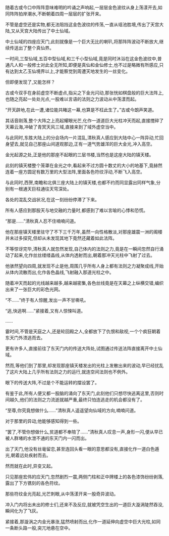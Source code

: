 
随着古或今口中阵阵意味难明的吟诵之声响起,一层层金色波纹从身上荡漾开去,如同阵阵拍岸潮水,不断朝着四周一层层的扩张开来。

不管是虚空还是实物,都无法阻挡这金色波纹的传荡,一直从瑶池胜境,传出了天宫大陆,又从天宫大陆传出了中土仙域。

中土仙域的四座应天门,此刻就像是一个巨大无比的喇叭,将那阵阵波动不断放大,继续传送出了整个真仙界。

一时间,三型仙域,五百中型仙域,和三千小型仙域,竟是同时沐浴在这金色波纹中,普通凡人和一般修士对此全无所知,即便是真仙和金仙修士,也不过是略微有所感应,只有达到太乙玉仙境界以上,才能察觉到周遭天地发生的一丝变化。

但即便发现了,又能怎样？

古或今双手在身前虚空不断虚点,指尖之下金光闪动,那张恍如棋盘般的巨大法阵上,也随之亮起一处处光点,一股难以言语的法则之力波动从中荡漾而起。

“开天辟地,在此一遭,诸位能共睹这一幕,也算是不枉此生了。”古或今朗声笑道。

其话音刚落,整个大阵之上亮起耀眼光芒,化作一道道巨大光柱冲天而起,直接搅碎了天幕云海,冲破了青冥天风三域,直接来到了域外虚空当中。

与此同时,东胜大陆上的分会场内一片混乱,清秋真人感应到大陆中心一阵异动,忙回身望去,就见自己那座山间道观那边,正有一道气势雄浑的巨大金光,冲入高空。

金光起源之处,正是他的那座不起眼的三层书楼,当然也是这座大陆的镇天楼。

此刻的镇天楼整个笼罩在金光之中,看起来不过方圆十数丈的大小的地基下,竟赫然连着一座方圆足有数万里的大型法阵,里面各色符纹浮动,不断飞入高空。

与此同时,西贺,南瞻和北俱三座大陆上的镇天楼,也都不约而同显露出同样气象,分别有一根通天巨柱通往天穹深处。

各处的混乱交战状况,在这一刻纷纷停滞了下来。

所有人感应到那股天与地交融的力量时,都感到了难以言喻的心悸和恐慌。

“那是……”清秋真人忍不住喃喃问道。

他在那座镇天楼里驻守了不下三千万年,虽然一向性格散淡,对那座雄震一洲的阁楼并未过多探究,但却从未发现其地下竟然还藏着如此法阵。

不等惊讶完毕,清秋真人就忽然发现,自己体内的法则之力,竟是在一瞬间忽然自行涌动了起来,化作丝丝缕缕晶线,从体内透射而出,朝着那冲天光柱中飞射了过去。

他骇然望向四周,就发现不止是他,周围几乎所有人身上都有法则之力凝聚成线,开始从体内流散而出,化作各色晶线,飞射融入那道光柱之中。

随着冲天而起的光线越来越多,越来越密集,各色丝线竟是在天幕之上纵横交错,编织出来了一张巨大的彩色光网。

“不……”终于有人惊醒,发出一声不甘嘶吼。

“逃,快逃啊……”紧接着,又有人惊悚叫道。

……

霎时间,不管是天庭之人,还是轮回殿之人,全都放下了仇恨和敌视,一个个疯狂朝着东天门外溃逃而去。

更有许多人,直接前往了东天门内的传送大阵处,试图通过传送法阵直接离开中土仙域。

然而,等他们到了那里,却发现那座镇天楼发出的光柱上发散出来的波动,早已经扰乱了这片大陆上几乎所有法则之力的运行,就连空间法则也不例外。

眼下的传送大阵,不过是个不能运转的摆设罢了。

有鉴于此,所有人便又都一股脑的涌向了东天门,此刻他们只想尽快逃离这里,否则时间越久,他们的法则之力流逝就越严重,最终只怕连逃走的机会都没有了。

“至尊,你究竟想做什么……”清秋真人遥遥望向仙域的方向,喃喃问道。

对于那里的异动,他能够感知得到一些。

“罢了,不管你想做什么,贫道都不奉陪了……”清秋真人叹息一声,身形一闪,便从早已被人群堵的水泄不通的东天门内一闪而出。

出了天门,他没有丝毫留恋,甚至连回头看一眼的意思都没有,直接化作一道白色遁光,朝着远处疾射而去。

然而就在此时,异变又起。

只见那座宏伟的应天门,忽然剧烈一震,两侧门柱和正中牌楼上的各色漆饰纷纷剥落,露出了下方镌刻的各色符纹。

那些符纹金光亮起,光芒刺眼,从中荡漾开来一股奇异波动。

冲入门内将出未出的修士们,还来不及反应,就被凭空生出的一道巨大漩涡陡然吞没,瞬间化为了飞灰。

紧接着,那漩涡之内金光暴涨,猛然喷射而出,化作一道延伸向虚空中巨大光柱,如同一条断头路一般,突兀地悬在空中。